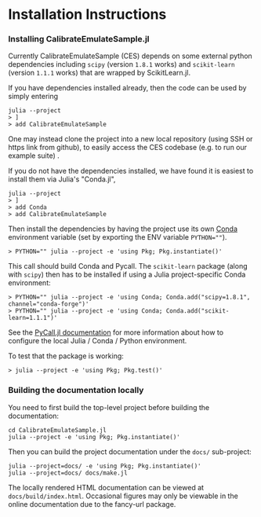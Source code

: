 # Installation Instructions

### Installing CalibrateEmulateSample.jl

Currently CalibrateEmulateSample (CES) depends on some external python dependencies 
including `scipy` (version `1.8.1` works) and `scikit-learn` (version `1.1.1` works) that are wrapped by ScikitLearn.jl.

If you have dependencies installed already, then the code can be used by simply entering

```
julia --project
> ]
> add CalibrateEmulateSample
```

One may instead clone the project into a new local repository (using SSH or https link from github), to easily access the CES codebase (e.g. to run our example suite) .

If you do not have the dependencies installed, we have found it is easiest to install them via Julia's "Conda.jl",
```
julia --project
> ]
> add Conda
> add CalibrateEmulateSample
```
Then install the dependencies by having the project use its own [Conda](https://docs.conda.io/en/latest/miniconda.html) environment variable
(set by exporting the ENV variable `PYTHON=""`).

```
> PYTHON="" julia --project -e 'using Pkg; Pkg.instantiate()'
```

This call should build Conda and Pycall. The `scikit-learn` package (along with `scipy`) then has to be installed if using a Julia project-specific Conda environment:

```
> PYTHON="" julia --project -e 'using Conda; Conda.add("scipy=1.8.1", channel="conda-forge")'
> PYTHON="" julia --project -e 'using Conda; Conda.add("scikit-learn=1.1.1")'

```

See the [PyCall.jl documentation](https://github.com/JuliaPy/PyCall.jl#specifying-the-python-version) 
for more information about how to configure the local Julia / Conda / Python environment. 

To test that the package is working:

```
> julia --project -e 'using Pkg; Pkg.test()'
```


### Building the documentation locally

You need to first build the top-level project before building the documentation:

```
cd CalibrateEmulateSample.jl
julia --project -e 'using Pkg; Pkg.instantiate()'
```

Then you can build the project documentation under the `docs/` sub-project:

```
julia --project=docs/ -e 'using Pkg; Pkg.instantiate()'
julia --project=docs/ docs/make.jl
```

The locally rendered HTML documentation can be viewed at `docs/build/index.html`. Occasional figures may only be viewable in the online documentation due to the fancy-url package.
